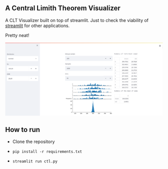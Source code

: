 ## A Central Limith Theorem Visualizer
A CLT Visualizer built on top of streamlit. Just to check the viability of <a href='https://docs.streamlit.io/'>streamlit</a> for other applications.

Pretty neat!

<img src='./assets/final_look.png'/>

## How to run

* Clone the repository

* `pip install -r requirements.txt`

* `streamlit run ctl.py`
